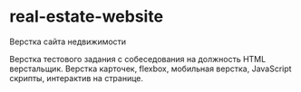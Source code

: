 # real-estate-website
Верстка сайта недвижимости

Верстка тестового задания с собеседования на должность HTML верстальщик. 
Верстка карточек, flexbox, мобильная верстка, JavaScript скрипты, интерактив на странице.
